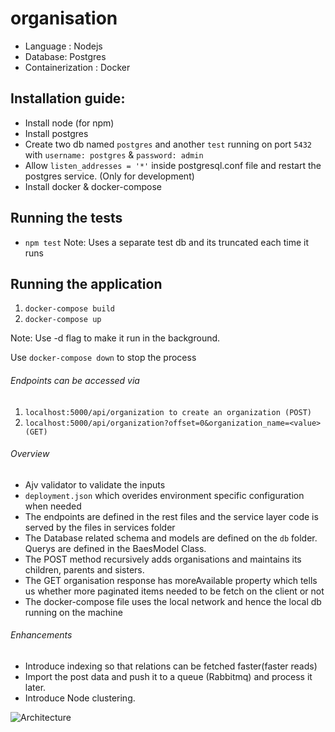 # organisation


* Language : Nodejs
* Database: Postgres
* Containerization : Docker

## Installation guide:
* Install node (for npm)
* Install postgres
* Create two db named ```postgres``` and another ```test``` running on port ```5432``` with ```username: postgres``` & ```password: admin```
* Allow  ```listen_addresses = '*'``` inside postgresql.conf file and restart the postgres service. (Only for development)
* Install docker & docker-compose



## Running the tests
- ```npm test```
Note: Uses a separate test db and its truncated each time it runs



## Running the application
1. ```docker-compose build```
2. ```docker-compose up```

Note: Use -d flag to make it run in the background.

Use ```docker-compose down``` to stop the process


###### Endpoints can be accessed via 

1. ```localhost:5000/api/organization to create an organization (POST) ```
2. ```localhost:5000/api/organization?offset=0&organization_name=<value> (GET)```


###### Overview 
* Ajv validator to validate the inputs
* ```deployment.json``` which overides environment specific configuration when needed
* The endpoints are defined in the rest files and the service layer code is served by the files in services folder
* The Database related schema and models are defined on the ```db``` folder. Querys are defined in the BaesModel Class.
* The POST method recursively adds organisations and maintains its children, parents and sisters.
* The GET organisation response has moreAvailable property which tells us whether more paginated items needed to be fetch on the client or not
* The docker-compose file uses the local network and hence the local db running on the machine

###### Enhancements
* Introduce indexing so that relations can be fetched faster(faster reads)
* Import the post data and push it to a queue (Rabbitmq) and process it later.
* Introduce Node clustering.

![Architecture](diagram.jpj)

